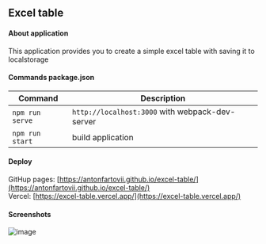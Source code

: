 ## Excel table
#### About application
This application provides you to create a simple excel table with saving it to localstorage

#### Commands package.json
Command | Description
--- | ---
`npm run serve` | `http://localhost:3000` with webpack-dev-server
`npm run start` | build application

#### Deploy
GitHup pages: [https://antonfartovii.github.io/excel-table/](https://antonfartovii.github.io/excel-table/)  
Vercel: [https://excel-table.vercel.app/](https://excel-table.vercel.app/)  

#### Screenshots
![image](https://github.com/AntonFartovii/excel-table/assets/72494592/ccc8773e-41e0-41d4-9f7c-fcbbf98332f1)
